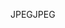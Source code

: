 <span data-ttu-id="163ae-101">JPEG</span><span class="sxs-lookup"><span data-stu-id="163ae-101">JPEG</span></span>